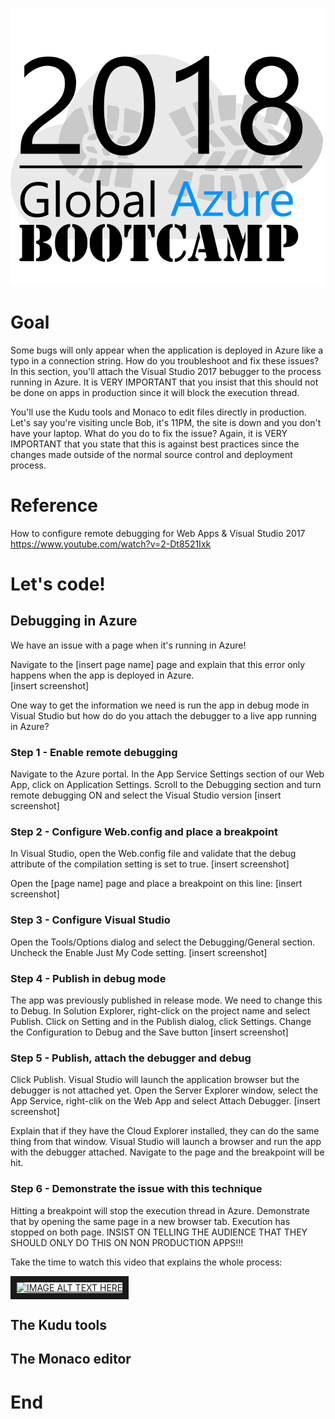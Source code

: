 ![gablogo][gablogo]
# Goal
Some bugs will only appear when the application is deployed in Azure like a typo in a connection string.  How do you troubleshoot and fix these issues?  In this section, you'll attach the Visual Studio 2017 bebugger to the process running in Azure.  It is VERY IMPORTANT that you insist that this should not be done on apps in production since it will block the execution thread.

You'll use the Kudu tools and Monaco to edit files directly in production.  Let's say you're visiting uncle Bob, it's 11PM, the site is down and you don't have your laptop.  What do you do to fix the issue?  Again, it is VERY IMPORTANT that you state that this is against best practices since the changes made outside of the normal source control and deployment process.

# Reference
How to configure remote debugging for Web Apps & Visual Studio 2017
https://www.youtube.com/watch?v=2-Dt8521Ixk

# Let's code!
## Debugging in Azure
We have an issue with a page when it's running in Azure!

Navigate to the [insert page name] page and explain that this error only happens when the app is deployed in Azure.  
[insert screenshot]

One way to get the information we need is run the app in debug mode in Visual Studio but how do do you attach the debugger to a live app running in Azure?

### Step 1 - Enable remote debugging
Navigate to the Azure portal.  In the App Service Settings section of our Web App, click on Application Settings.  Scroll to the Debugging section and turn remote debugging ON and select the Visual Studio version
[insert screenshot]

### Step 2 - Configure Web.config and place a breakpoint
In Visual Studio, open the Web.config file and validate that the debug attribute of the compilation setting is set to true.
[insert screenshot]

Open the [page name] page and place a breakpoint on this line:
[insert screenshot]

### Step 3 - Configure Visual Studio
Open the Tools/Options dialog and select the Debugging/General section.  Uncheck the Enable Just My Code setting.
[insert screenshot]

### Step 4 - Publish in debug mode
The app was previously published in release mode.  We need to change this to Debug.  In Solution Explorer, right-click on the project name and select Publish.  Click on Setting and in the Publish dialog, click Settings.  Change the Configuration to Debug and the Save button
[insert screenshot]

### Step 5 - Publish, attach the debugger and debug
Click Publish.  Visual Studio will launch the application browser but the debugger is not attached yet.  Open the Server Explorer window, select the App Service, right-clik on the Web App and select Attach Debugger.
[insert screenshot]

Explain that if they have the Cloud Explorer installed, they can do the same thing from that window.  Visual Studio will launch a browser and run the app with the debugger attached.  Navigate to the page and the breakpoint will be hit.

### Step 6 - Demonstrate the issue with this technique
Hitting a breakpoint will stop the execution thread in Azure.  Demonstrate that by opening the same page in a new browser tab.  Execution has stopped on both page.  INSIST ON TELLING THE AUDIENCE THAT THEY SHOULD ONLY DO THIS ON NON PRODUCTION APPS!!!


Take the time to watch this video that explains the whole process:

<a href="http://www.youtube.com/watch?feature=player_embedded&v=2-Dt8521Ixk" target="_blank"><img src="http://img.youtube.com/vi/2-Dt8521Ixk/0.jpg" 
alt="IMAGE ALT TEXT HERE" width="240" height="180" border="10" /></a>


## The Kudu tools

## The Monaco editor

# End


[gablogo]: ../media/logo-2018-500x444.png "Global Azure Bootcamp logo"

